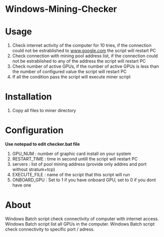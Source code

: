 # Windows-Mining-Checker


# Usage
1) Check internet activity of the computer for 10 tries, 
if the connection could not be estrablished to www.google.com the script will restart PC
2) Check connection with mining pool address list, 
if the connection could not be estrablished to any of the address the script will restart PC
3) Check number of active GPUs,
if the number of active GPUs is less than the number of configured value the script will restart PC
4) If all the condition pass the script will execute miner script

# Installation
1) Copy all files to miner directory

# Configuration
**Use notepad to edit checker.bat file**
1) GPU_NUM : number of graphic card install on your system
2) RESTART_TIME : time in second untill the script will restart PC
3) servers : list of pool mining address (provide only addres and port without stratum+tcp)
4) EXECUTE_FILE : name of the script that this script will run
5) ONBOARD_GPU : Set to 1 if you have onboard GPU, set to 0 if you dont have one

# About
Windows Batch script check connectivity of computer with internet access.
Windows Batch script list all GPUs in the computer.
Windows Batch script check connectivity to specific port / adress.

